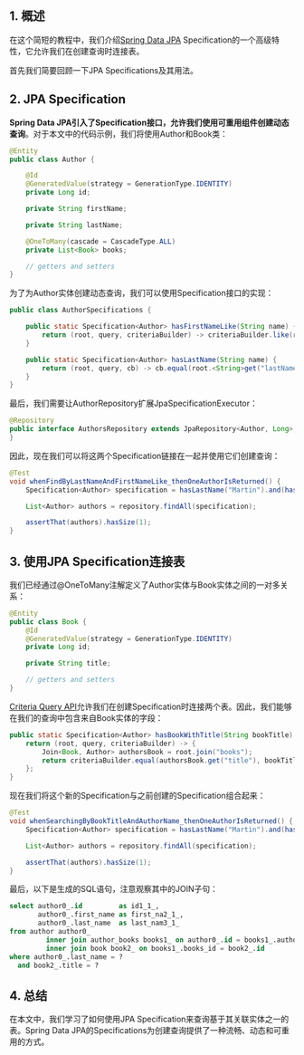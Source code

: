 ## 1. 概述

在这个简短的教程中，我们介绍[Spring Data JPA](https://www.baeldung.com/the-persistence-layer-with-spring-data-jpa) Specification的一个高级特性，它允许我们在创建查询时连接表。

首先我们简要回顾一下JPA Specifications及其用法。

## 2. JPA Specification

**Spring Data JPA引入了Specification接口，允许我们使用可重用组件创建动态查询**。对于本文中的代码示例，我们将使用Author和Book类：

```java
@Entity
public class Author {

    @Id
    @GeneratedValue(strategy = GenerationType.IDENTITY)
    private Long id;

    private String firstName;

    private String lastName;

    @OneToMany(cascade = CascadeType.ALL)
    private List<Book> books;

    // getters and setters
}
```

为了为Author实体创建动态查询，我们可以使用Specification接口的实现：

```java
public class AuthorSpecifications {

    public static Specification<Author> hasFirstNameLike(String name) {
        return (root, query, criteriaBuilder) -> criteriaBuilder.like(root.get("firstName"), "%" + name + "%");
    }

    public static Specification<Author> hasLastName(String name) {
        return (root, query, cb) -> cb.equal(root.<String>get("lastName"), name);
    }
}
```

最后，我们需要让AuthorRepository扩展JpaSpecificationExecutor：

```java
@Repository
public interface AuthorsRepository extends JpaRepository<Author, Long>, JpaSpecificationExecutor<Author> {
}
```

因此，现在我们可以将这两个Specification链接在一起并使用它们创建查询：

```java
@Test
void whenFindByLastNameAndFirstNameLike_thenOneAuthorIsReturned() {
    Specification<Author> specification = hasLastName("Martin").and(hasFirstNameLike("Robert"));

    List<Author> authors = repository.findAll(specification);

    assertThat(authors).hasSize(1);
}
```

## 3. 使用JPA Specification连接表

我们已经通过@OneToMany注解定义了Author实体与Book实体之间的一对多关系：

```java
@Entity
public class Book {
    @Id
    @GeneratedValue(strategy = GenerationType.IDENTITY)
    private Long id;

    private String title;

    // getters and setters
}
```

[Criteria Query API]()允许我们在创建Specification时连接两个表。因此，我们能够在我们的查询中包含来自Book实体的字段：

```java
public static Specification<Author> hasBookWithTitle(String bookTitle) {
    return (root, query, criteriaBuilder) -> {
        Join<Book, Author> authorsBook = root.join("books");
        return criteriaBuilder.equal(authorsBook.get("title"), bookTitle);
    };
}
```

现在我们将这个新的Specification与之前创建的Specification组合起来：

```java
@Test
void whenSearchingByBookTitleAndAuthorName_thenOneAuthorIsReturned() {
    Specification<Author> specification = hasLastName("Martin").and(hasBookWithTitle("Clean Code"));

    List<Author> authors = repository.findAll(specification);

    assertThat(authors).hasSize(1);
}
```

最后，以下是生成的SQL语句，注意观察其中的JOIN子句：

```sql
select author0_.id         as id1_1_,
       author0_.first_name as first_na2_1_,
       author0_.last_name  as last_nam3_1_
from author author0_
         inner join author_books books1_ on author0_.id = books1_.author_id
         inner join book book2_ on books1_.books_id = book2_.id
where author0_.last_name = ?
  and book2_.title = ?
```

## 4. 总结

在本文中，我们学习了如何使用JPA Specification来查询基于其关联实体之一的表。Spring Data JPA的Specifications为创建查询提供了一种流畅、动态和可重用的方式。